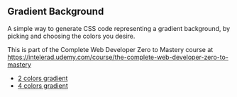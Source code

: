 Gradient Background
-------------------

A simple way to generate CSS code representing a gradient background, by picking and choosing the colors you desire.

This is part of the Complete Web Developer Zero to Mastery course at
https://intelerad.udemy.com/course/the-complete-web-developer-zero-to-mastery


* [2 colors gradient](https://dfredouille.github.io/gradient-background/2colors/)
* [4 colors gradient](https://dfredouille.github.io/gradient-background/4colors/)
